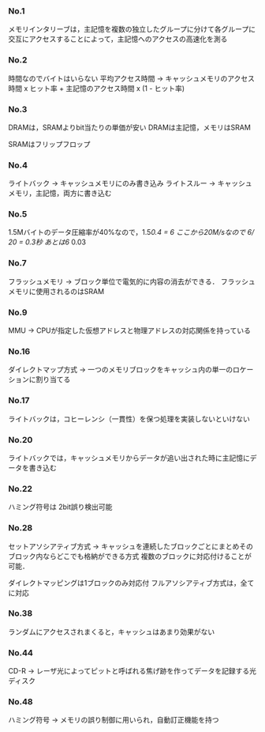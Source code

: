 ### No.1
メモリインタリーブは，主記憶を複数の独立したグループに分けて各グループに交互にアクセスすることによって，主記憶へのアクセスの高速化を測る

### No.2
時間なのでバイトはいらない
平均アクセス時間 -> キャッシュメモリのアクセス時間 x ヒット率 + 主記憶のアクセス時間 x (1 - ヒット率)

### No.3
DRAMは，SRAMよりbit当たりの単価が安い
DRAMは主記憶，メモリはSRAM

SRAMはフリップフロップ

### No.4
ライトバック -> キャッシュメモリにのみ書き込み
ライトスルー -> キャッシュメモリ，主記憶，両方に書き込む

### No.5
1.5Mバイトのデータ圧縮率が40%なので，1.5*0.4 = 6
ここから20M/sなので 6/ 20 = 0.3秒
あとは6* 0.03


### No.7
フラッシュメモリ -> ブロック単位で電気的に内容の消去ができる．
フラッシュメモリに使用されるのはSRAM

### No.9
MMU -> CPUが指定した仮想アドレスと物理アドレスの対応関係を持っている

### No.16
ダイレクトマップ方式 -> 一つのメモリブロックをキャッシュ内の単一のロケーションに割り当てる

### No.17
ライトバックは，コヒーレンシ（一貫性）を保つ処理を実装しないといけない


### No.20
ライトバックでは，キャッシュメモリからデータが追い出された時に主記憶にデータを書き込む


### No.22
ハミング符号は 2bit誤り検出可能

### No.28
セットアソシアティブ方式 -> キャッシュを連続したブロックごとにまとめそのブロック内ならどこでも格納ができる方式
複数のブロックに対応付けることが可能．

ダイレクトマッピングは1ブロックのみ対応付
フルアソシアティブ方式は，全てに対応

### No.38
ランダムにアクセスされまくると，キャッシュはあまり効果がない

### No.44
CD-R -> レーザ光によってピットと呼ばれる焦げ跡を作ってデータを記録する光ディスク

### No.48
ハミング符号 -> メモリの誤り制御に用いられ，自動訂正機能を持つ

